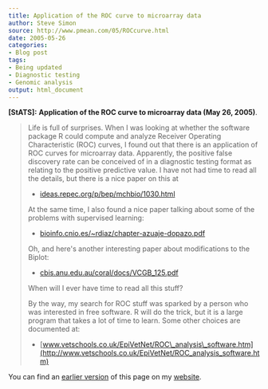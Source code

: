 ```yaml
---
title: Application of the ROC curve to microarray data
author: Steve Simon
source: http://www.pmean.com/05/ROCcurve.html
date: 2005-05-26
categories:
- Blog post
tags:
- Being updated
- Diagnostic testing
- Genomic analysis
output: html_document
---
```

**[StATS]:** **Application of the ROC curve to
microarray data (May 26, 2005)**.

> Life is full of surprises. When I was looking at whether the software
> package R could compute and analyze Receiver Operating Characteristic
> (ROC) curves, I found out that there is an application of ROC curves
> for microarray data. Apparently, the positive false discovery rate can
> be conceived of in a diagnostic testing format as relating to the
> positive predictive value. I have not had time to read all the
> details, but there is a nice paper on this at
>
> -   [ideas.repec.org/p/bep/mchbio/1030.html](http://ideas.repec.org/p/bep/mchbio/1030.html)
>
> At the same time, I also found a nice paper talking about some of the
> problems with supervised learning:
>
> -   [bioinfo.cnio.es/\~rdiaz/chapter-azuaje-dopazo.pdf](http://bioinfo.cnio.es/~rdiaz/chapter-azuaje-dopazo.pdf)
>
> Oh, and here's another interesting paper about modifications to the
> Biplot:
>
> -   [cbis.anu.edu.au/coral/docs/VCGB\_125.pdf](http://cbis.anu.edu.au/coral/docs/VCGB_125.pdf)
>
> When will I ever have time to read all this stuff?
>
> By the way, my search for ROC stuff was sparked by a person who was
> interested in free software. R will do the trick, but it is a large
> program that takes a lot of time to learn. Some other choices are
> documented at:
>
> -   [www.vetschools.co.uk/EpiVetNet/ROC\_analysis\_software.htm](http://www.vetschools.co.uk/EpiVetNet/ROC_analysis_software.htm)

You can find an [earlier version][sim1] of this page on my [website][sim2].

[sim1]: http://www.pmean.com/05/ROCcurve.html
[sim2]: http://www.pmean.com
